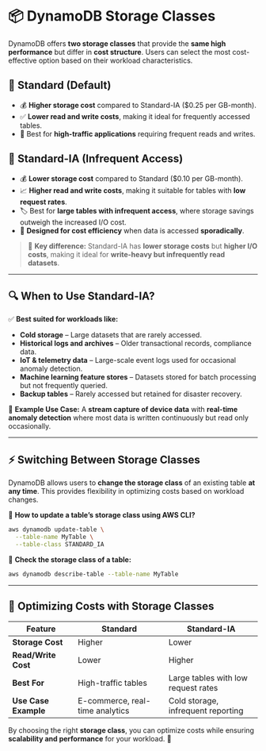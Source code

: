 # 📦 DynamoDB Storage Classes

DynamoDB offers **two storage classes** that provide the **same high performance** but differ in **cost structure**. Users can select the most cost-effective option based on their workload characteristics.

## 🔹 **Standard (Default)**

- 💰 **Higher storage cost** compared to Standard-IA (\$0.25 per GB-month).
- ✅ **Lower read and write costs**, making it ideal for frequently accessed tables.
- 🚀 Best for **high-traffic applications** requiring frequent reads and writes.

## 🔸 **Standard-IA (Infrequent Access)**

- 💰 **Lower storage cost** compared to Standard (\$0.10 per GB-month).
- 📈 **Higher read and write costs**, making it suitable for tables with **low request rates**.
- 🏷️ Best for **large tables with infrequent access**, where storage savings outweigh the increased I/O cost.
- 🔄 **Designed for cost efficiency** when data is accessed **sporadically**.

> 📌 **Key difference:** Standard-IA has **lower storage costs** but **higher I/O costs**, making it ideal for **write-heavy but infrequently read datasets**.

---

## 🔍 When to Use **Standard-IA**?

✅ **Best suited for workloads like:**

- **Cold storage** – Large datasets that are rarely accessed.
- **Historical logs and archives** – Older transactional records, compliance data.
- **IoT & telemetry data** – Large-scale event logs used for occasional anomaly detection.
- **Machine learning feature stores** – Datasets stored for batch processing but not frequently queried.
- **Backup tables** – Rarely accessed but retained for disaster recovery.

📌 **Example Use Case:** A **stream capture of device data** with **real-time anomaly detection** where most data is written continuously but read only occasionally.

---

## ⚡ Switching Between Storage Classes

DynamoDB allows users to **change the storage class** of an existing table **at any time**. This provides flexibility in optimizing costs based on workload changes.

📌 **How to update a table’s storage class using AWS CLI?**

```sh
aws dynamodb update-table \
  --table-name MyTable \
  --table-class STANDARD_IA
```

📌 **Check the storage class of a table:**

```sh
aws dynamodb describe-table --table-name MyTable
```

---

## 🎯 Optimizing Costs with Storage Classes

| Feature              | **Standard**                    | **Standard-IA**                     |
| -------------------- | ------------------------------- | ----------------------------------- |
| **Storage Cost**     | Higher                          | Lower                               |
| **Read/Write Cost**  | Lower                           | Higher                              |
| **Best For**         | High-traffic tables             | Large tables with low request rates |
| **Use Case Example** | E-commerce, real-time analytics | Cold storage, infrequent reporting  |

By choosing the right **storage class**, you can optimize costs while ensuring **scalability and performance** for your workload. 🚀
